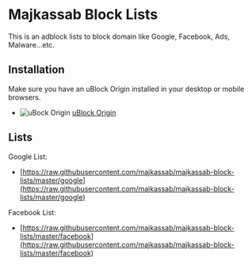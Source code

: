 # Majkassab Block Lists
This is an adblock lists to block domain like Google, Facebook, Ads, Malware...etc.

## Installation
Make sure you have an uBlock Origin installed in your desktop or mobile browsers.
* ![uBock Origin](https://i.imgur.com/PSFuzKb.png) [uBlock Origin](https://github.com/gorhill/uBlock)

## Lists
Google List:
- [https://raw.githubusercontent.com/majkassab/majkassab-block-lists/master/google](https://raw.githubusercontent.com/majkassab/majkassab-block-lists/master/google)

Facebook List:
- [https://raw.githubusercontent.com/majkassab/majkassab-block-lists/master/facebook](https://raw.githubusercontent.com/majkassab/majkassab-block-lists/master/facebook)
